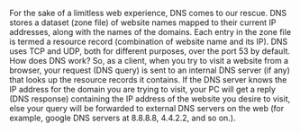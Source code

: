 For the sake of a limitless web experience, DNS comes to our rescue. DNS stores a dataset (zone file) of website names mapped to their current IP addresses, along with the names of the domains. Each entry in the zone file is termed a resource record (combination of website name and its IP). DNS uses TCP and UDP, both for different purposes, over the port 53 by default.
 How does DNS work? So, as a client, when you try to visit a website from a browser, your request (DNS query) is sent to an internal DNS server (if any) that looks up the resource records it contains. If the DNS server knows the IP address for the domain you are trying to visit, your PC will get a reply (DNS response) containing the IP address of the website you desire to visit, else your query will be forwarded to external DNS servers on the web (for example, google DNS servers at 8.8.8.8, 4.4.2.2, and so on.).
